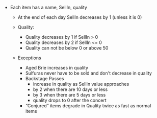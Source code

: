 - Each item has a name, SellIn, quality
  - At the end of each day SellIn decreases by 1 (unless it is 0)
  - Quality:
    - Quality decreases by 1 if SellIn > 0
    - Quality decreases by 2 if SellIn <= 0
    - Quality can not be below 0 or above 50

  - Exceptions
    - Aged Brie increases in quality
    - Sulfuras never have to be sold and don't decrease in quality
    - Backstage Passes
      - increase in quality as SellIn value approaches
      - by 2 when there are 10 days or less
      - by 3 when there are 5 days or less
      - quality drops to 0 after the concert
    - “Conjured” items degrade in Quality twice as fast as normal items
  